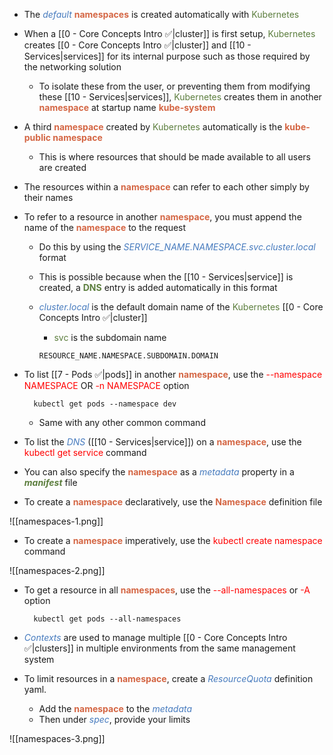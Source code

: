 - The <i><span style="color:#477bbe">default</span></i> <b><span style="color:#d46644">namespaces</span></b> is created automatically with <span style="color:#5c7e3e">Kubernetes</span>

- When a [[0 - Core Concepts Intro ✅|cluster]] is first setup, <span style="color:#5c7e3e">Kubernetes</span> creates [[0 - Core Concepts Intro ✅|cluster]] and [[10 - Services|services]] for its internal purpose such as those required by the networking solution
	- To isolate these from the user, or preventing them from modifying these [[10 - Services|services]], <span style="color:#5c7e3e">Kubernetes</span> creates them in another <b><span style="color:#d46644">namespace</span></b> at startup name  <b><span style="color:#d46644">kube-system</span></b>

- A third <b><span style="color:#d46644">namespace</span></b> created by <span style="color:#5c7e3e">Kubernetes</span> automatically is the <b><span style="color:#d46644">kube-public namespace</span></b>
	- This is where resources that should be made available to all users are created

- The resources within a <b><span style="color:#d46644">namespace</span></b> can refer to each other simply by their names

- To refer to a resource in another <b><span style="color:#d46644">namespace</span></b>, you must append the name of the <b><span style="color:#d46644">namespace</span></b> to the request
	- Do this by using the <i><span style="color:#477bbe">SERVICE_NAME.NAMESPACE.svc.cluster.local</span></i> format
	- This is possible because when the [[10 - Services|service]] is created, a <b><span style="color:#5c7e3e">DNS</span></b> entry is added automatically in this format
	- <i><span style="color:#477bbe">cluster.local</span></i> is the default domain name of the <span style="color:#5c7e3e">Kubernetes</span> [[0 - Core Concepts Intro ✅|cluster]]
		- <span style="color:#5c7e3e">svc</span> is the subdomain name

		`RESOURCE_NAME.NAMESPACE.SUBDOMAIN.DOMAIN`

- To list [[7 - Pods ✅|pods]] in another <b><span style="color:#d46644">namespace</span></b>, use the <span style="color:red">--namespace NAMESPACE</span> OR <span style="color:red">-n NAMESPACE</span> option

		kubectl get pods --namespace dev

	- Same with any other common command

- To list the <i><span style="color:#477bbe">DNS</span></i> ([[10 - Services|service]]) on a <b><span style="color:#d46644">namespace</span></b>, use the <span style="color:red">kubectl get service</span> command

- You can also specify the <b><span style="color:#d46644">namespace</span></b> as a <i><span style="color:#477bbe">metadata</span></i> property in a <b><i><span style="color:#5c7e3e">manifest</span></i></b> file

- To create a <b><span style="color:#d46644">namespace</span></b> declaratively, use the <b><span style="color:#d46644">Namespace</span></b> definition file

![[namespaces-1.png]]

- To create a <b><span style="color:#d46644">namespace</span></b> imperatively, use the <span style="color:red">kubectl create namespace</span> command

![[namespaces-2.png]]

- To get a resource in all <b><span style="color:#d46644">namespaces</span></b>, use the <span style="color:red">--all-namespaces</span> or <span style="color:red">-A</span> option

		kubectl get pods --all-namespaces

- <i><span style="color:#477bbe">Contexts</span></i> are used to manage multiple [[0 - Core Concepts Intro ✅|clusters]] in multiple environments from the same management system

- To limit resources in a <b><span style="color:#d46644">namespace</span></b>, create a <i><span style="color:#477bbe">ResourceQuota</span></i> definition yaml.
	- Add the <b><span style="color:#d46644">namespace</span></b> to the <i><span style="color:#477bbe">metadata</span></i>
	- Then under <i><span style="color:#477bbe">spec</span></i>, provide your limits

![[namespaces-3.png]]